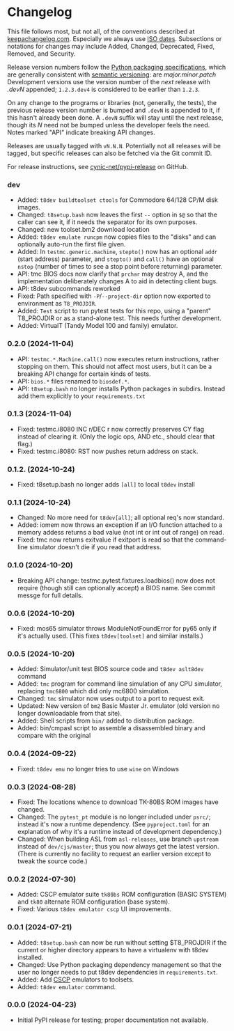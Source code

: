Changelog
=========

This file follows most, but not all, of the conventions described at
[keepachangelog.com]. Especially we always use [ISO dates]. Subsections or
notations for changes may include Added, Changed, Deprecated, Fixed,
Removed, and Security.

Release version numbers follow the [Python packaging
specifications][pyver], which are generally consistent with [semantic
versioning][semver]: are _major.minor.patch_ Development versions use the
version number of the _next_ release with _.devN_ appended; `1.2.3.dev4` is
considered to be earlier than `1.2.3`.

On any change to the programs or libraries (not, generally, the tests), the
previous release version number is bumped and `.devN` is appended to it, if
this hasn't already been done. A `.devN` suffix will stay until the next
release, though its _N_ need not be bumped unless the developer feels the
need. Notes marked "API" indicate breaking API changes.

Releases are usually tagged with `vN.N.N`. Potentially not all releases
will be tagged, but specific releases can also be fetched via the Git
commit ID.

For release instructions, see [cynic-net/pypi-release] on GitHub.


### dev
- Added: `t8dev buildtoolset ctools` for Commodore 64/128 CP/M disk images.
- Changed: `t8setup.bash` now leaves the first `--` option in `$@` so that
  the caller can see it, if it needs the separator for its own purposes.
- Changed: new toolset.bm2 download location
- Added: `t8dev emulate runcpm` now copies files to the "disks" and can
  optionally auto-run the first file given.
- Added: In `testmc.generic.machine`, `stepto()` now has an optional `addr`
  (start address) parameter, and `stepto()` and `call()` have an optional
  `nstop` (number of times to see a stop point before returning) parameter.
- API: tmc BIOS docs now clarify that `prchar` may destroy A, and the
  implementation deliberately changes A to aid in detecting client bugs.
- API: t8dev subcommands reworked
- Fixed: Path specified with `-P`/`--project-dir` option now exported to
  environment as `T8_PROJDIR`.
- Added: `Test` script to run pytest tests for this repo, using a "parent"
  T8_PROJDIR or as a stand-alone test. This needs further development.
- Added: VirtualT (Tandy Model 100 and family) emulator.

### 0.2.0 (2024-11-04)
- API: `testmc.*.Machine.call()` now executes return instructions, rather
  stopping on them. This should not affect most users, but it can be a
  breaking API change for certain kinds of tests.
- API: `bios.*` files renamed to `biosdef.*`.
- API: `t8setup.bash` no longer installs Python packages in subdirs.
  Instead add them explicitly to your `requirements.txt`

### 0.1.3 (2024-11-04)
- Fixed: testmc.i8080 INC r/DEC r now correctly preserves CY flag instead
  of clearing it. (Only the logic ops, AND etc., should clear that flag.)
- Fixed: testmc.i8080: RST now pushes return address on stack.

### 0.1.2. (2024-10-24)
- Fixed: t8setup.bash no longer adds `[all]` to local `t8dev` install

### 0.1.1 (2024-10-24)
- Changed: No more need for `t8dev[all]`; all optional req's now standard.
- Added: iomem now throws an exception if an I/O function attached to a
  memory addess returns a bad value (not int or int out of range) on read.
- Fixed: tmc now returns exitvalue if exitport is read so that the
  command-line simulator doesn't die if you read that address.

### 0.1.0 (2024-10-20)
- Breaking API change: testmc.pytest.fixtures.loadbios() now does not
  require (though still can optionally accept) a BIOS name. See commit
  messge for full details.

### 0.0.6 (2024-10-20)
- Fixed: mos65 simulator throws ModuleNotFoundError for py65 only if it's
  actually used. (This fixes `t8dev[toolset]` and similar installs.)

### 0.0.5 (2024-10-20)
- Added: Simulator/unit test BIOS source code and `t8dev aslt8dev` command
- Added: `tmc` program for command line simulation of any CPU simulator,
  replacing `tmc6800` which did only mc6800 simulation.
- Changed: `tmc` simulator now uses output to a port to request exit.
- Updated: New version of `bm2` Basic Master Jr. emulator
  (old version no longer downloadable from that site).
- Added: Shell scripts from `bin/` added to distribution package.
- Added: bin/cmpasl script to assemble a disassembled binary and compare
  with the original

### 0.0.4 (2024-09-22)
- Fixed: `t8dev emu` no longer tries to use `wine` on Windows

### 0.0.3 (2024-08-28)
- Fixed: The locations whence to download TK-80BS ROM images have changed.
- Changed: The `pytest_pt` module is no longer included under `psrc/`;
  instead it's now a runtime dependency. (See `pyproject.toml` for an
  explanation of why it's a runtime instead of development dependency.)
- Changed: When building ASL from `asl-releases`, use branch `upstream`
  instead of `dev/cjs/master`; thus you now always get the latest version.
  (There is currently no facility to request an earlier version except to
  tweak the source code.)

### 0.0.2 (2024-07-30)
- Added: CSCP emulator suite `tk80bs` ROM configuration (BASIC SYSTEM) and
  `tk80` alternate ROM configuration (base system).
- Fixed: Various `t8dev emulator cscp` UI improvements.

### 0.0.1 (2024-07-21)
- Added: `t8setup.bash` can now be run without setting $T8_PROJDIR if the
  current or higher directory appears to have a virtualenv with t8dev
  installed.
- Changed: Use Python packaging dependency management so that the
  user no longer needs to put t8dev dependencies in `requirements.txt`.
- Added: Add [CSCP] emulators to toolsets.
- Added: `t8dev emulator` command.

### 0.0.0 (2024-04-23)
- Initial PyPI release for testing; proper documentation not available.



<!-------------------------------------------------------------------->
[ISO dates]: https://xkcd.com/1179/
[cynic-net/pypi-release]: https://github.com/cynic-net/pypi-release
[keepachangelog.com]: https://keepachangelog.com/
[pyver]: https://packaging.python.org/en/latest/specifications/version-specifiers/#version-specifiers
[semver]: https://en.wikipedia.org/wiki/Software_versioning#Semantic_versioning

[CSCP]: http://takeda-toshiya.my.coocan.jp/common/
